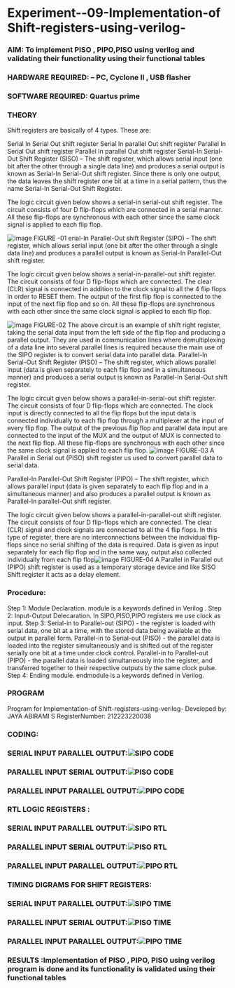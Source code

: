 
# Experiment--09-Implementation-of Shift-registers-using-verilog-
### AIM: To implement PISO , PIPO,PISO  using verilog and validating their functionality using their functional tables
### HARDWARE REQUIRED:  – PC, Cyclone II , USB flasher
### SOFTWARE REQUIRED:   Quartus prime
### THEORY 
Shift registers are basically of 4 types. These are:

Serial In Serial Out shift register
Serial In parallel Out shift register
Parallel In Serial Out shift register
Parallel In parallel Out shift register
Serial-In Serial-Out Shift Register (SISO) –
The shift register, which allows serial input (one bit after the other through a single data line) and produces a serial output is known as Serial-In Serial-Out shift register. Since there is only one output, the data leaves the shift register one bit at a time in a serial pattern, thus the name Serial-In Serial-Out Shift Register.

The logic circuit given below shows a serial-in serial-out shift register. The circuit consists of four D flip-flops which are connected in a serial manner. All these flip-flops are synchronous with each other since the same clock signal is applied to each flip flop.

![image](https://user-images.githubusercontent.com/36288975/172337366-540cc45e-11fe-4cce-9503-560dc704bc7d.png)
FIGURE -01 
erial-In Parallel-Out shift Register (SIPO) –
The shift register, which allows serial input (one bit after the other through a single data line) and produces a parallel output is known as Serial-In Parallel-Out shift register.

The logic circuit given below shows a serial-in-parallel-out shift register. The circuit consists of four D flip-flops which are connected. The clear (CLR) signal is connected in addition to the clock signal to all the 4 flip flops in order to RESET them. The output of the first flip flop is connected to the input of the next flip flop and so on. All these flip-flops are synchronous with each other since the same clock signal is applied to each flip flop.

![image](https://user-images.githubusercontent.com/36288975/172337438-03416c7e-7c9d-4939-ba34-c355b9fc79c5.png)
FIGURE-02
The above circuit is an example of shift right register, taking the serial data input from the left side of the flip flop and producing a parallel output. They are used in communication lines where demultiplexing of a data line into several parallel lines is required because the main use of the SIPO register is to convert serial data into parallel data.
Parallel-In Serial-Out Shift Register (PISO) –
The shift register, which allows parallel input (data is given separately to each flip flop and in a simultaneous manner) and produces a serial output is known as Parallel-In Serial-Out shift register.

The logic circuit given below shows a parallel-in-serial-out shift register. The circuit consists of four D flip-flops which are connected. The clock input is directly connected to all the flip flops but the input data is connected individually to each flip flop through a multiplexer at the input of every flip flop. The output of the previous flip flop and parallel data input are connected to the input of the MUX and the output of MUX is connected to the next flip flop. All these flip-flops are synchronous with each other since the same clock signal is applied to each flip flop.
![image](https://user-images.githubusercontent.com/36288975/172337544-1632407f-1743-4b17-b480-00663d01e59f.png)
FIGURE-03
A Parallel in Serial out (PISO) shift register us used to convert parallel data to serial data.

Parallel-In Parallel-Out Shift Register (PIPO) –
The shift register, which allows parallel input (data is given separately to each flip flop and in a simultaneous manner) and also produces a parallel output is known as Parallel-In parallel-Out shift register.

The logic circuit given below shows a parallel-in-parallel-out shift register. The circuit consists of four D flip-flops which are connected. The clear (CLR) signal and clock signals are connected to all the 4 flip flops. In this type of register, there are no interconnections between the individual flip-flops since no serial shifting of the data is required. Data is given as input separately for each flip flop and in the same way, output also collected individually from each flip flop![image](https://user-images.githubusercontent.com/36288975/172337661-babb1f90-6286-4d14-8cbd-26a380ee085e.png)
FIGURE-04
A Parallel in Parallel out (PIPO) shift register is used as a temporary storage device and like SISO Shift register it acts as a delay element.

### Procedure:
Step 1: Module Declaration. module is a keywords defined in Verilog .
Step 2: Input-Output Delecaration. In SIPO,PISO,PIPO registers we use clock as input.
Step 3: Serial-in to Parallel-out (SIPO) - the register is loaded with serial data, one bit at a time, with
the stored data being available at the output in parallel form.
Parallel-in to Serial-out (PISO) - the parallel data is loaded into the register simultaneously and is
shifted out of the register serially one bit at a time under clock control.
Parallel-in to Parallel-out (PIPO) - the parallel data is loaded simultaneously into the register, and
transferred together to their respective outputs by the same clock pulse.
Step 4: Ending module. endmodule is a keywords defined in Verilog.




### PROGRAM 

Program for  Implementation-of Shift-registers-using-verilog-
Developed by: JAYA ABIRAMI S
RegisterNumber:  212223220038

### CODING:
### SERIAL INPUT PARALLEL OUTPUT:![SIPO CODE](https://github.com/JayaAbirami/Exercise-09-Shift-registers-using-verilog-/assets/151487010/5dfe93c1-4a24-4445-96c2-8b2489eefd51)

### PARALLEL INPUT SERIAL OUTPUT:![PISO CODE](https://github.com/JayaAbirami/Exercise-09-Shift-registers-using-verilog-/assets/151487010/8ffc8da6-c04c-4480-8ed5-51430ebf6c3d)

### PARALLEL INPUT PARALLEL OUTPUT:![PIPO CODE](https://github.com/JayaAbirami/Exercise-09-Shift-registers-using-verilog-/assets/151487010/0120b5fb-82fb-4562-a6f1-29c924697f0a)



### RTL LOGIC  REGISTERS  :
### SERIAL INPUT PARALLEL OUTPUT:![SIPO RTL](https://github.com/JayaAbirami/Exercise-09-Shift-registers-using-verilog-/assets/151487010/fbd43159-d8b4-471c-9dd3-9ecf0cf5d21c)

### PARALLEL INPUT SERIAL OUTPUT:![PISO RTL](https://github.com/JayaAbirami/Exercise-09-Shift-registers-using-verilog-/assets/151487010/86ddfc93-63f2-41b4-97e5-e297ae67cd42)

### PARALLEL INPUT PARALLEL OUTPUT:![PIPO RTL](https://github.com/JayaAbirami/Exercise-09-Shift-registers-using-verilog-/assets/151487010/d44859c9-ea56-448e-a00c-39d1ea1b853e)

### TIMING DIGRAMS FOR SHIFT REGISTERS:
### SERIAL INPUT PARALLEL OUTPUT:![SIPO TIME](https://github.com/JayaAbirami/Exercise-09-Shift-registers-using-verilog-/assets/151487010/4b5976ba-c612-4e78-a5d3-a08d48d37b89)

### PARALLEL INPUT SERIAL OUTPUT:![PISO TIME](https://github.com/JayaAbirami/Exercise-09-Shift-registers-using-verilog-/assets/151487010/83217405-74d6-4a60-b6a9-cec531d5167f)

### PARALLEL INPUT PARALLEL OUTPUT:![PIPO TIME](https://github.com/JayaAbirami/Exercise-09-Shift-registers-using-verilog-/assets/151487010/47a604dc-d317-40ad-a2f8-c467c8e04989)


### RESULTS :Implementation of PISO , PIPO, PISO using verilog program is done and its functionality is validated using their functional tables
